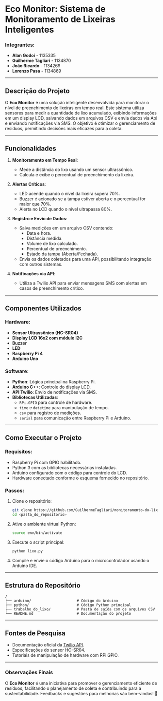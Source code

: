 # **Eco Monitor: Sistema de Monitoramento de Lixeiras Inteligentes**  

### **Integrantes**:
- **Alan Godoi** - 1135335  
- **Guilherme Tagliari** - 1134870  
- **João Ricardo** - 1134269  
- **Lorenzo Pasa** - 1134869  

---

## **Descrição do Projeto**  
O **Eco Monitor** é uma solução inteligente desenvolvida para monitorar o nível de preenchimento de lixeiras em tempo real. Este sistema utiliza sensores para medir a quantidade de lixo acumulado, exibindo informações em um display LCD, salvando dados em arquivos CSV e envia dados via Api e enviando notificações via SMS. O objetivo é otimizar o gerenciamento de resíduos, permitindo decisões mais eficazes para a coleta.  

---

## **Funcionalidades**
1. **Monitoramento em Tempo Real**:  
   - Mede a distância do lixo usando um sensor ultrassônico.  
   - Calcula e exibe o percentual de preenchimento da lixeira.  

2. **Alertas Críticos**:  
   - LED acende quando o nível da lixeira supera 70%.  
   - Buzzer é acionado se a tampa estiver aberta e o percentual for maior que 70%.  
   - Alerta no LCD quando o nível ultrapassa 80%.  

3. **Registro e Envio de Dados**:  
   - Salva medições em um arquivo CSV contendo:  
     - Data e hora.  
     - Distância medida.  
     - Volume de lixo calculado.  
     - Percentual de preenchimento.  
     - Estado da tampa (Aberta/Fechada).  
   - Envia os dados coletados para uma API, possibilitando integração com outros sistemas.  

4. **Notificações via API**:  
   - Utiliza a Twilio API para enviar mensagens SMS com alertas em casos de preenchimento crítico.  

---

## **Componentes Utilizados**  
### **Hardware**:  
- **Sensor Ultrassônico (HC-SR04)**  
- **Display LCD 16x2 com módulo I2C**  
- **Buzzer**  
- **LED**  
- **Raspberry Pi 4**  
- **Arduino Uno**  

### **Software**:  
- **Python**: Lógica principal na Raspberry Pi.  
- **Arduino C++**: Controle do display LCD.  
- **API Twilio**: Envio de notificações via SMS.  
- **Bibliotecas Utilizadas**:  
  - `RPi.GPIO` para controle de hardware.  
  - `time` e `datetime` para manipulação de tempo.  
  - `csv` para registro de medições.  
  - `serial` para comunicação entre Raspberry Pi e Arduino.  

---

## **Como Executar o Projeto**  
### **Requisitos**:  
- Raspberry Pi com GPIO habilitado.  
- Python 3 com as bibliotecas necessárias instaladas.  
- Arduino configurado com o código para controle do LCD.  
- Hardware conectado conforme o esquema fornecido no repositório.  

### **Passos**:  
1. Clone o repositório:  
   ```bash
   git clone https://github.com/GuilhermeTagliari/monitoramento-do-lixo-2
   cd <pasta_do_repositorio>
   ```  
2. Ative o ambiente virtual Python:  
   ```bash
   source env/bin/activate
   ```  
3. Execute o script principal:  
   ```bash
   python lixo.py
   ```  

4. Compile e envie o código Arduino para o microcontrolador usando o Arduino IDE.  

---

## **Estrutura do Repositório**
```
/
├── arduino/                     # Código do Arduino
├── python/                      # Código Python principal
├── trabalho_do_lixo/            # Pasta de saída com os arquivos CSV
└── README.md                    # Documentação do projeto
```

---

## **Fontes de Pesquisa**  
- Documentação oficial da [Twilio API](https://www.twilio.com/docs).  
- Especificações do sensor HC-SR04.  
- Tutoriais de manipulação de hardware com RPi.GPIO.  

---

### **Observações Finais**  
O **Eco Monitor** é uma iniciativa para promover o gerenciamento eficiente de resíduos, facilitando o planejamento de coleta e contribuindo para a sustentabilidade. Feedbacks e sugestões para melhorias são bem-vindos! 🌱
